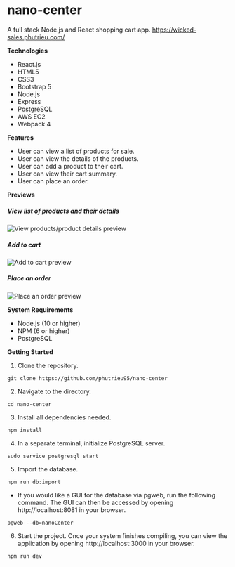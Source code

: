 # nano-center
A full stack Node.js and React shopping cart app.
https://wicked-sales.phutrieu.com/

**Technologies**
* React.js
* HTML5
* CSS3
* Bootstrap 5
* Node.js
* Express
* PostgreSQL
* AWS EC2
* Webpack 4

**Features**
* User can view a list of products for sale.
* User can view the details of the products.
* User can add a product to their cart.
* User can view their cart summary.
* User can place an order.

**Previews**

##### View list of products and their details

![View products/product details preview](./server/public/images/preview-gifs/wicked-sales-view-products.gif)

##### Add to cart

![Add to cart preview](./server/public/images/preview-gifs/wicked-sales-add-to-cart.gif)

##### Place an order

![Place an order preview](./server/public/images/preview-gifs/wicked-sales-checkout.gif)

**System Requirements**
* Node.js (10 or higher)
* NPM (6 or higher)
* PostgreSQL

**Getting Started**
1. Clone the repository.
```shell
git clone https://github.com/phutrieu95/nano-center
```
2. Navigate to the directory.
```shell
cd nano-center
```
3. Install all dependencies needed.
```shell
npm install
```
4. In a separate terminal, initialize PostgreSQL server.
```shell
sudo service postgresql start
```
5. Import the database.
```shell
npm run db:import
```
   * If you would like a GUI for the database via pgweb, run the following command. The GUI can then be accessed by opening http://localhost:8081 in your browser.
```shell
pgweb --db=nanoCenter
```
6. Start the project. Once your system finishes compiling, you can view the application by opening http://localhost:3000 in your browser.
```shell
npm run dev
```
